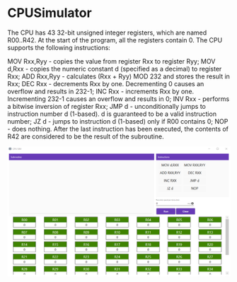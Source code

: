 # CPUSimulator


The CPU has 43 32-bit unsigned integer registers, which are named R00..R42. At the start of the program, all the registers contain 0. The CPU supports the following instructions:

MOV Rxx,Ryy - copies the value from register Rxx to register Ryy;
MOV d,Rxx - copies the numeric constant d (specified as a decimal) to register Rxx;
ADD Rxx,Ryy - calculates (Rxx + Ryy) MOD 232 and stores the result in Rxx;
DEC Rxx - decrements Rxx by one. Decrementing 0 causes an overflow and results in 232-1;
INC Rxx - increments Rxx by one. Incrementing 232-1 causes an overflow and results in 0;
INV Rxx - performs a bitwise inversion of register Rxx;
JMP d - unconditionally jumps to instruction number d (1-based). d is guaranteed to be a valid instruction number;
JZ d - jumps to instruction d (1-based) only if R00 contains 0;
NOP - does nothing.
After the last instruction has been executed, the contents of R42 are considered to be the result of the subroutine.

![](mainUI.png)
